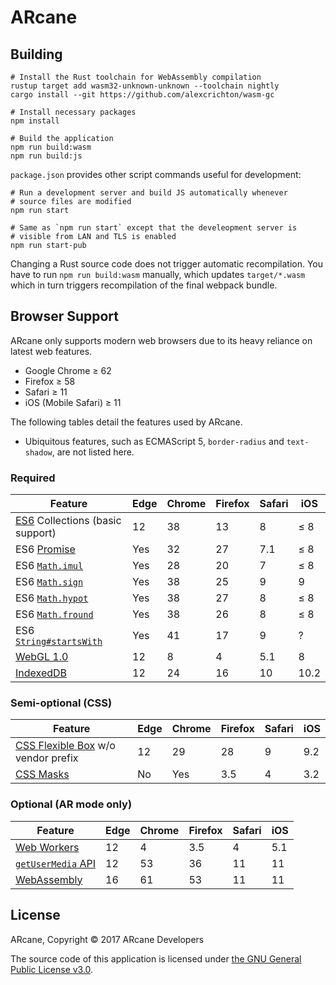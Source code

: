 # ARcane

## Building

    # Install the Rust toolchain for WebAssembly compilation
    rustup target add wasm32-unknown-unknown --toolchain nightly
    cargo install --git https://github.com/alexcrichton/wasm-gc 

    # Install necessary packages
    npm install

    # Build the application
    npm run build:wasm
    npm run build:js

`package.json` provides other script commands useful for development:

    # Run a development server and build JS automatically whenever
    # source files are modified
    npm run start

    # Same as `npm run start` except that the develeopment server is 
    # visible from LAN and TLS is enabled
    npm run start-pub

Changing a Rust source code does not trigger automatic recompilation. You have to run `npm run build:wasm` manually, which updates `target/*.wasm` which in turn triggers recompilation of the final webpack bundle.

## Browser Support

ARcane only supports modern web browsers due to its heavy reliance on latest web features.

 - Google Chrome ≥ 62
 - Firefox ≥ 58
 - Safari ≥ 11
 - iOS (Mobile Safari) ≥ 11

The following tables detail the features used by ARcane.

 - Ubiquitous features, such as ECMAScript 5, `border-radius` and `text-shadow`, are not listed here.

### Required

|              Feature              | Edge | Chrome | Firefox | Safari | iOS  |
| --------------------------------- | ---- | ------ | ------- | ------ | ---- |
| [ES6] Collections (basic support) | 12   |     38 |      13 |      8 | ≤ 8  |
| ES6 [Promise]                     | Yes  |     32 |      27 |    7.1 | ≤ 8  |
| ES6 [`Math.imul`]                 | Yes  |     28 |      20 |      7 | ≤ 8  |
| ES6 [`Math.sign`]                 | Yes  |     38 |      25 |      9 | 9    |
| ES6 [`Math.hypot`]                | Yes  |     38 |      27 |      8 | ≤ 8  |
| ES6 [`Math.fround`]               | Yes  |     38 |      26 |      8 | ≤ 8  |
| ES6 [`String#startsWith`]         | Yes  |     41 |      17 |      9 | ?    |
| [WebGL 1.0]                       | 12   |      8 |       4 |    5.1 | 8    |
| [IndexedDB]                       | 12   |     24 |      16 |     10 | 10.2 |

### Semi-optional (CSS)

|               Feature                | Edge | Chrome | Firefox | Safari | iOS |
| ------------------------------------ | ---- | ------ | ------- | ------ | --- |
| [CSS Flexible Box] w/o vendor prefix | 12   | 29     |      28 |      9 | 9.2 |
| [CSS Masks]                          | No   | Yes    |     3.5 |      4 | 3.2 |

### Optional (AR mode only)

|       Feature        | Edge | Chrome | Firefox | Safari | iOS |
| -------------------- | ---- | ------ | ------- | ------ | --- |
| [Web Workers]        |   12 |      4 |     3.5 |      4 | 5.1 |
| [`getUserMedia` API] |   12 |     53 |      36 |     11 |  11 |
| [WebAssembly]        |   16 |     61 |      53 |     11 |  11 |

[ES6]: https://kangax.github.io/compat-table/es6/
[WebGL 1.0]: https://caniuse.com/#feat=webgl
[Promise]: https://developer.mozilla.org/en-US/docs/Web/JavaScript/Reference/Global_Objects/Promise
[`Math.imul`]: https://developer.mozilla.org/en-US/docs/Web/JavaScript/Reference/Global_Objects/Math/imul
[`Math.sign`]: https://developer.mozilla.org/en-US/docs/Web/JavaScript/Reference/Global_Objects/Math/sign
[`Math.hypot`]: https://developer.mozilla.org/en-US/docs/Web/JavaScript/Reference/Global_Objects/Math/hypot
[`Math.fround`]: https://developer.mozilla.org/en-US/docs/Web/JavaScript/Reference/Global_Objects/Math/fround
[`String#startsWith`]: https://developer.mozilla.org/en-US/docs/Web/JavaScript/Reference/Global_Objects/String/startsWith
[IndexedDB]: https://caniuse.com/#feat=indexeddb
[CSS Flexible Box]: https://caniuse.com/#feat=flexbox
[CSS Masks]: https://caniuse.com/#feat=css-masks
[Web Workers]: https://caniuse.com/#feat=webworkers
[`getUserMedia` API]: https://caniuse.com/#feat=stream
[WebAssembly]: https://caniuse.com/#feat=wasm

## License

ARcane, Copyright © 2017 ARcane Developers

The source code of this application is licensed under [the GNU General Public License v3.0].

[the GNU General Public License v3.0]: https://www.gnu.org/licenses/gpl-3.0.en.html
